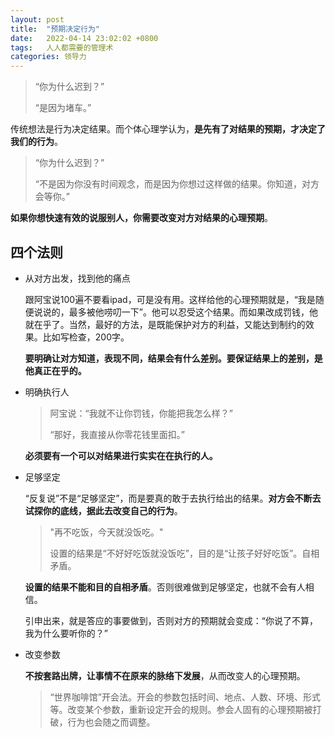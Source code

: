 ```yaml
---
layout: post
title:  "预期决定行为"
date:   2022-04-14 23:02:02 +0800
tags:   人人都需要的管理术
categories: 领导力
---
```



> “你为什么迟到？”
> 
> “是因为堵车。”

传统想法是行为决定结果。而个体心理学认为，**是先有了对结果的预期，才决定了我们的行为**。

> “你为什么迟到？”
> 
> “不是因为你没有时间观念，而是因为你想过这样做的结果。你知道，对方会等你。”
> 

**如果你想快速有效的说服别人，你需要改变对方对结果的心理预期**。

## 四个法则

+ 从对方出发，找到他的痛点
  
    跟阿宝说100遍不要看ipad，可是没有用。这样给他的心理预期就是，“我是随便说说的，最多被他唠叨一下”。他可以忍受这个结果。而如果改成罚钱，他就在乎了。当然，最好的方法，是既能保护对方的利益，又能达到制约的效果。比如写检查，200字。

    **要明确让对方知道，表现不同，结果会有什么差别。要保证结果上的差别，是他真正在乎的。**

+ 明确执行人

    > 阿宝说：“我就不让你罚钱，你能把我怎么样？”
    >
    > “那好，我直接从你零花钱里面扣。”

    **必须要有一个可以对结果进行实实在在执行的人。**

+ 足够坚定

    “反复说”不是“足够坚定”，而是要真的敢于去执行给出的结果。**对方会不断去试探你的底线，据此去改变自己的行为**。
    
    > "再不吃饭，今天就没饭吃。" 
    >
    > 设置的结果是“不好好吃饭就没饭吃”，目的是“让孩子好好吃饭”。自相矛盾。

    **设置的结果不能和目的自相矛盾**。否则很难做到足够坚定，也就不会有人相信。

    引申出来，就是答应的事要做到，否则对方的预期就会变成：“你说了不算，我为什么要听你的？”
    
+ 改变参数

    **不按套路出牌，让事情不在原来的脉络下发展**，从而改变人的心理预期。

    > “世界咖啡馆”开会法。开会的参数包括时间、地点、人数、环境、形式等。改变某个参数，重新设定开会的规则。参会人固有的心理预期被打破，行为也会随之而调整。